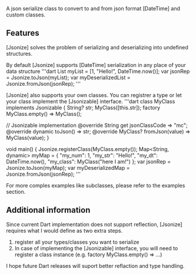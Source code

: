 A json serialize class to convert to and from json format [DateTime] and custom classes.

## Features
[Jsonize] solves the problem of serializing and deserializing into undefined structures.

By default [Jsonize] supports [DateTime] serialization in any place of your data structure
'''dart
  List<dynamic> myList = [1, "Hello!", DateTime.now()];
  var jsonRep = Jsonize.toJson(myList);
  var myDeserializedList = Jsonize.fromJson(jsonRep);
'''

[Jsonize] also supports your own classes. You can registrer a type or let your class implement the [Jsonizable] interface.
'''dart
class MyClass implements Jsonizable<MyClass> {
  String? str;
  MyClass([this.str]);
  factory MyClass.empty() => MyClass();

  // Jsonizable implementation
  @override
  String get jsonClassCode => "mc";
  @override
  dynamic toJson() => str;
  @override
  MyClass? fromJson(value) => MyClass(value);
}

void main() {
  Jsonize.registerClass(MyClass.empty());
  Map<String, dynamic> myMap = {
    "my_num": 1,
    "my_str": "Hello!",
    "my_dt": DateTime.now(),
    "my_class": MyClass("here I am!")
  };
  var jsonRep = Jsonize.toJson(myMap);
  var myDeserializedMap = Jsonize.fromJson(jsonRep);
'''

For more comples examples like subclasses, please refer to the examples section.

## Additional information

Since current Dart implementation does not support reflection, [Jsonize] requires what I would define as two extra steps.
1. register all your types/classes you want to serialize
2. In case of implementing the [Jsonizable] interface, you will need to register a class instance (e.g. factory MyClass.empty() => ...)

I hope future Dart releases will suport better reflaction and type handling.